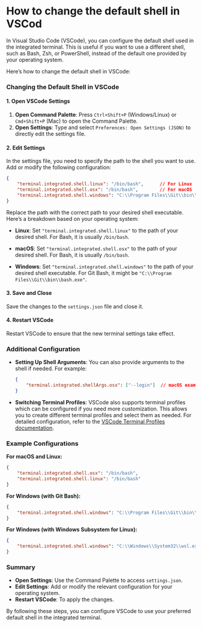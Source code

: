 # How to change the default shell in VSCod
In Visual Studio Code (VSCode), you can configure the default shell used in the integrated terminal. This is useful if you want to use a different shell, such as Bash, Zsh, or PowerShell, instead of the default one provided by your operating system.

Here’s how to change the default shell in VSCode:

### Changing the Default Shell in VSCode

#### 1. **Open VSCode Settings**

1. **Open Command Palette**: Press `Ctrl+Shift+P` (Windows/Linux) or `Cmd+Shift+P` (Mac) to open the Command Palette.
2. **Open Settings**: Type and select `Preferences: Open Settings (JSON)` to directly edit the settings file.

#### 2. **Edit Settings**

In the settings file, you need to specify the path to the shell you want to use. Add or modify the following configuration:

```json
{
    "terminal.integrated.shell.linux": "/bin/bash",      // For Linux
    "terminal.integrated.shell.osx": "/bin/bash",        // For macOS
    "terminal.integrated.shell.windows": "C:\\Program Files\\Git\\bin\\bash.exe" // For Windows
}
```

Replace the path with the correct path to your desired shell executable. Here’s a breakdown based on your operating system:

- **Linux**: Set `"terminal.integrated.shell.linux"` to the path of your desired shell. For Bash, it is usually `/bin/bash`.

- **macOS**: Set `"terminal.integrated.shell.osx"` to the path of your desired shell. For Bash, it is usually `/bin/bash`.

- **Windows**: Set `"terminal.integrated.shell.windows"` to the path of your desired shell executable. For Git Bash, it might be `"C:\\Program Files\\Git\\bin\\bash.exe"`.

#### 3. **Save and Close**

Save the changes to the `settings.json` file and close it. 

#### 4. **Restart VSCode**

Restart VSCode to ensure that the new terminal settings take effect.

### Additional Configuration

- **Setting Up Shell Arguments**: You can also provide arguments to the shell if needed. For example:

  ```json
  {
      "terminal.integrated.shellArgs.osx": ["--login"]  // macOS example
  }
  ```

- **Switching Terminal Profiles**: VSCode also supports terminal profiles which can be configured if you need more customization. This allows you to create different terminal profiles and select them as needed. For detailed configuration, refer to the [VSCode Terminal Profiles documentation](https://code.visualstudio.com/docs/terminal/profiles).

### Example Configurations

**For macOS and Linux:**

```json
{
    "terminal.integrated.shell.osx": "/bin/bash",
    "terminal.integrated.shell.linux": "/bin/bash"
}
```

**For Windows (with Git Bash):**

```json
{
    "terminal.integrated.shell.windows": "C:\\Program Files\\Git\\bin\\bash.exe"
}
```

**For Windows (with Windows Subsystem for Linux):**

```json
{
    "terminal.integrated.shell.windows": "C:\\Windows\\System32\\wsl.exe"
}
```

### Summary

- **Open Settings**: Use the Command Palette to access `settings.json`.
- **Edit Settings**: Add or modify the relevant configuration for your operating system.
- **Restart VSCode**: To apply the changes.

By following these steps, you can configure VSCode to use your preferred default shell in the integrated terminal.
